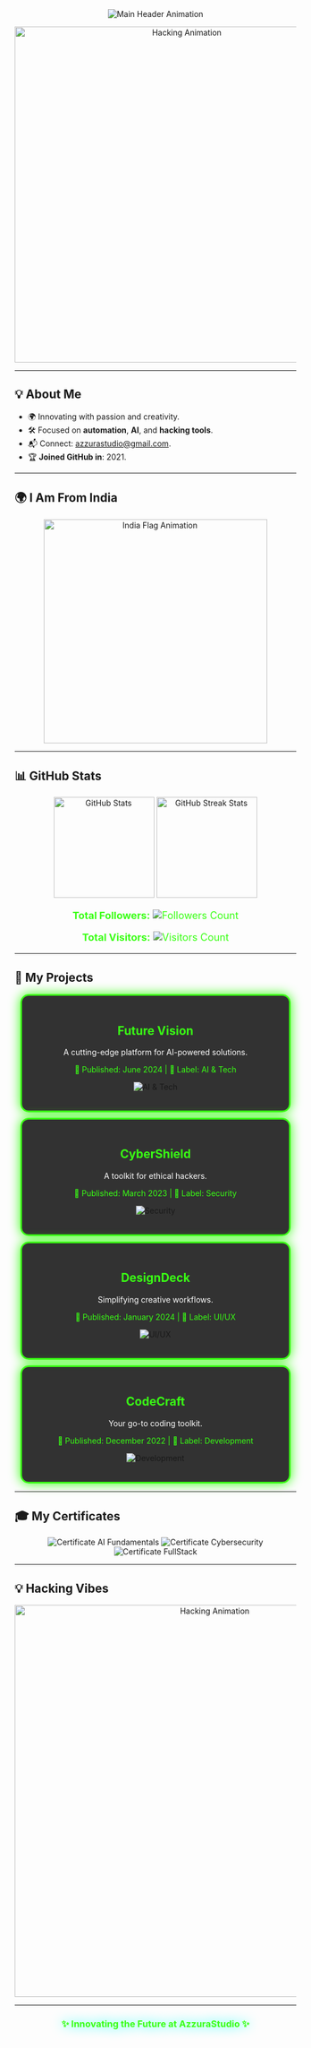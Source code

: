 <!-- Advanced Neon Profile for AzzuraStudio -->

<div align="center">
  <img src="https://readme-typing-svg.herokuapp.com?font=Monoton&size=45&pause=1200&color=39FF14&center=true&vCenter=true&width=900&lines=Welcome+to+AzzuraStudio;Innovating+the+Future;Coding+the+Extraordinary" alt="Main Header Animation">
</div>

<p align="center">
  <img src="https://media0.giphy.com/media/LaVp0AyqR5bGsC5Cbm/giphy.gif" alt="Hacking Animation" width="600">
</p>

---

## **💡 About Me**
- 🌍 Innovating with passion and creativity.  
- 🛠️ Focused on **automation**, **AI**, and **hacking tools**.  
- 📬 Connect: [azzurastudio@gmail.com](mailto:azzurastudio@gmail.com).  
- 🏆 **Joined GitHub in**: 2021.  

---

## **🌍 I Am From India**
<p align="center">
  <img src="https://media.giphy.com/media/xT0xeJpnrWC4XWblEk/giphy.gif" alt="India Flag Animation" width="400">
</p>

---

## **📊 GitHub Stats**
<div align="center">
  <img src="https://github-readme-stats.vercel.app/api?username=AzzuraStudio&show_icons=true&theme=radical&include_all_commits=true" alt="GitHub Stats" height="180">
  <img src="https://streak-stats.demolab.com?user=AzzuraStudio&theme=radical" alt="GitHub Streak Stats" height="180">
</div>

<p align="center" style="color: #39FF14; font-size: 18px;">
  <strong>Total Followers:</strong>  
  <img src="https://img.shields.io/github/followers/AzzuraStudio?style=flat-square&color=39FF14" alt="Followers Count">
</p>

<p align="center" style="color: #39FF14; font-size: 18px;">
  <strong>Total Visitors:</strong>  
  <img src="https://visitor-badge.laobi.icu/badge?page_id=AzzuraStudio&color=39FF14" alt="Visitors Count">
</p>

---

## **🚀 My Projects**
<div align="center" style="width: 100%;">
  <div align="center" style="margin: 10px; border-radius: 15px; background: rgba(0, 0, 0, 0.8); padding: 20px; box-shadow: 0px 0px 20px #39FF14; border: 3px solid #39FF14;">
    <h2 style="color: #39FF14;">Future Vision</h2>
    <p style="color: #FFF;">A cutting-edge platform for AI-powered solutions.</p>
    <p style="color: #39FF14;">📅 Published: June 2024 | 🔖 Label: AI & Tech</p>
    <p align="center">
      <img src="https://img.shields.io/badge/Label-AI%20&%20Tech-c8ff14?style=for-the-badge" alt="AI & Tech">
    </p>
  </div>
  
  <div align="center" style="margin: 10px; border-radius: 15px; background: rgba(0, 0, 0, 0.8); padding: 20px; box-shadow: 0px 0px 20px #39FF14; border: 3px solid #39FF14;">
    <h2 style="color: #39FF14;">CyberShield</h2>
    <p style="color: #FFF;">A toolkit for ethical hackers.</p>
    <p style="color: #39FF14;">📅 Published: March 2023 | 🔖 Label: Security</p>
    <p align="center">
      <img src="https://img.shields.io/badge/Label-Security-14ffd4?style=for-the-badge" alt="Security">
    </p>
  </div>

  <div align="center" style="margin: 10px; border-radius: 15px; background: rgba(0, 0, 0, 0.8); padding: 20px; box-shadow: 0px 0px 20px #39FF14; border: 3px solid #39FF14;">
    <h2 style="color: #39FF14;">DesignDeck</h2>
    <p style="color: #FFF;">Simplifying creative workflows.</p>
    <p style="color: #39FF14;">📅 Published: January 2024 | 🔖 Label: UI/UX</p>
    <p align="center">
      <img src="https://img.shields.io/badge/Label-UI%2FUX-148dff?style=for-the-badge" alt="UI/UX">
    </p>
  </div>

  <div align="center" style="margin: 10px; border-radius: 15px; background: rgba(0, 0, 0, 0.8); padding: 20px; box-shadow: 0px 0px 20px #39FF14; border: 3px solid #39FF14;">
    <h2 style="color: #39FF14;">CodeCraft</h2>
    <p style="color: #FFF;">Your go-to coding toolkit.</p>
    <p style="color: #39FF14;">📅 Published: December 2022 | 🔖 Label: Development</p>
    <p align="center">
      <img src="https://img.shields.io/badge/Label-Development-ff8614?style=for-the-badge" alt="Development">
    </p>
  </div>
</div>

---

## **🎓 My Certificates**
<div align="center">
  <img src="https://img.shields.io/badge/Certificate-AI%20Fundamentals-2814ff?style=for-the-badge" alt="Certificate AI Fundamentals">
  <img src="https://img.shields.io/badge/Certificate-Cybersecurity%20Basics-ff14c8?style=for-the-badge" alt="Certificate Cybersecurity">
  <img src="https://img.shields.io/badge/Certificate-FullStack%20Development-f7ff14?style=for-the-badge" alt="Certificate FullStack">
</div>

---

## **💡 Hacking Vibes**

<p align="center">
  <img src="https://media.giphy.com/media/HhTXt43pk1I1W/giphy.gif" alt="Hacking Animation" width="700">
</p>

---

<h3 align="center" style="color: #39FF14; text-shadow: 0px 0px 20px cyan;">✨ Innovating the Future at AzzuraStudio ✨</h3>

